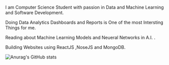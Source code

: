 I am Computer Science Student with passion in Data and Machine Learning and Software Development.

Doing Data Analytics Dashboards and Reports is One of the most Intersting Things for me.

Reading about Machine Learning Models and Neueral Networks in A.I. .

Building Websites using ReactJS ,NoseJS and MongoDB.

![Anurag's GitHub stats](https://github-readme-stats.vercel.app/api?username=omar24524&theme=dark&show_icons=true)
